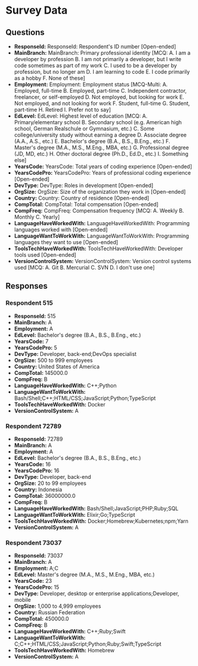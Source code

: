 # Survey Data

## Questions

- **ResponseId:** ResponseId: Respondent's ID number [Open-ended]
- **MainBranch:** MainBranch: Primary professional identity [MCQ: A. I am a developer by profession B. I am not primarily a developer, but I write code sometimes as part of my work C. I used to be a developer by profession, but no longer am D. I am learning to code E. I code primarily as a hobby F. None of these]
- **Employment:** Employment: Employment status [MCQ-Multi: A. Employed, full-time B. Employed, part-time C. Independent contractor, freelancer, or self-employed D. Not employed, but looking for work E. Not employed, and not looking for work F. Student, full-time G. Student, part-time H. Retired I. Prefer not to say]
- **EdLevel:** EdLevel: Highest level of education [MCQ: A. Primary/elementary school B. Secondary school (e.g. American high school, German Realschule or Gymnasium, etc.) C. Some college/university study without earning a degree D. Associate degree (A.A., A.S., etc.) E. Bachelor's degree (B.A., B.S., B.Eng., etc.) F. Master's degree (M.A., M.S., M.Eng., MBA, etc.) G. Professional degree (JD, MD, etc.) H. Other doctoral degree (Ph.D., Ed.D., etc.) I. Something else]
- **YearsCode:** YearsCode: Total years of coding experience [Open-ended]
- **YearsCodePro:** YearsCodePro: Years of professional coding experience [Open-ended]
- **DevType:** DevType: Roles in development [Open-ended]
- **OrgSize:** OrgSize: Size of the organization they work in [Open-ended]
- **Country:** Country: Country of residence [Open-ended]
- **CompTotal:** CompTotal: Total compensation [Open-ended]
- **CompFreq:** CompFreq: Compensation frequency [MCQ: A. Weekly B. Monthly C. Yearly]
- **LanguageHaveWorkedWith:** LanguageHaveWorkedWith: Programming languages worked with [Open-ended]
- **LanguageWantToWorkWith:** LanguageWantToWorkWith: Programming languages they want to use [Open-ended]
- **ToolsTechHaveWorkedWith:** ToolsTechHaveWorkedWith: Developer tools used [Open-ended]
- **VersionControlSystem:** VersionControlSystem: Version control systems used [MCQ: A. Git B. Mercurial C. SVN D. I don't use one]

## Responses

### Respondent 515

- **ResponseId:** 515
- **MainBranch:** A
- **Employment:** A
- **EdLevel:** Bachelor's degree (B.A., B.S., B.Eng., etc.)
- **YearsCode:** 7
- **YearsCodePro:** 5
- **DevType:** Developer, back-end;DevOps specialist
- **OrgSize:** 500 to 999 employees
- **Country:** United States of America
- **CompTotal:** 145000.0
- **CompFreq:** B
- **LanguageHaveWorkedWith:** C++;Python
- **LanguageWantToWorkWith:** Bash/Shell;C++;HTML/CSS;JavaScript;Python;TypeScript
- **ToolsTechHaveWorkedWith:** Docker
- **VersionControlSystem:** A

### Respondent 72789

- **ResponseId:** 72789
- **MainBranch:** A
- **Employment:** A
- **EdLevel:** Bachelor's degree (B.A., B.S., B.Eng., etc.)
- **YearsCode:** 16
- **YearsCodePro:** 16
- **DevType:** Developer, back-end
- **OrgSize:** 20 to 99 employees
- **Country:** Indonesia
- **CompTotal:** 36000000.0
- **CompFreq:** B
- **LanguageHaveWorkedWith:** Bash/Shell;JavaScript;PHP;Ruby;SQL
- **LanguageWantToWorkWith:** Elixir;Go;TypeScript
- **ToolsTechHaveWorkedWith:** Docker;Homebrew;Kubernetes;npm;Yarn
- **VersionControlSystem:** A

### Respondent 73037

- **ResponseId:** 73037
- **MainBranch:** A
- **Employment:** A;C
- **EdLevel:** Master's degree (M.A., M.S., M.Eng., MBA, etc.)
- **YearsCode:** 23
- **YearsCodePro:** 15
- **DevType:** Developer, desktop or enterprise applications;Developer, mobile
- **OrgSize:** 1,000 to 4,999 employees
- **Country:** Russian Federation
- **CompTotal:** 450000.0
- **CompFreq:** B
- **LanguageHaveWorkedWith:** C++;Ruby;Swift
- **LanguageWantToWorkWith:** C;C++;HTML/CSS;JavaScript;Python;Ruby;Swift;TypeScript
- **ToolsTechHaveWorkedWith:** Homebrew
- **VersionControlSystem:** A

